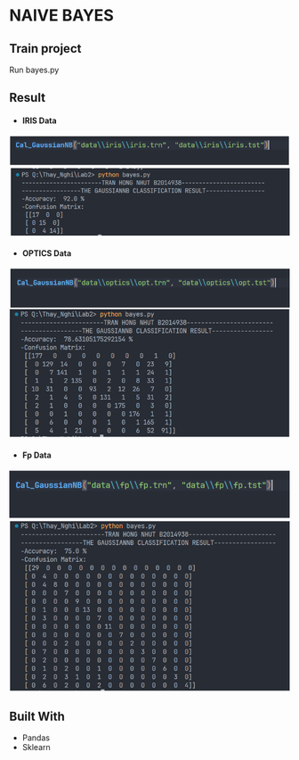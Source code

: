 # NAIVE BAYES

## Train project

Run bayes.py

## Result

- #### IRIS Data
![](./img/iris1.png)
![](./img/iris2.png)
- #### OPTICS Data
![](./img/op1.png)
![](./img/op2.png)
- #### Fp Data
![](./img/fp1.png)
![](./img/fp2.png)

## Built With
- Pandas
- Sklearn